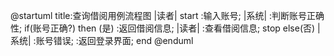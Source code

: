 @startuml
title:查询借阅用例流程图
|读者|
start
:输入账号;
	|系统|
    :判断账号正确性;
if(账号正确?) then (是)
:返回借阅信息;
|读者|
:查看借阅信息;
stop
else(否)
|系统|
:账号错误;
:返回登录界面;
end
@enduml